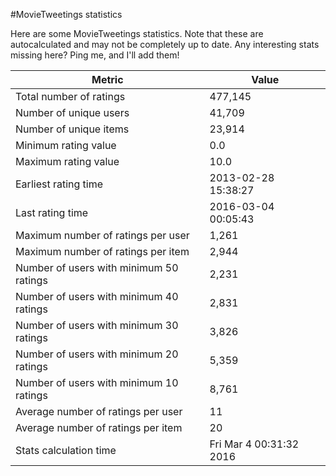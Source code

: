 #MovieTweetings statistics

Here are some MovieTweetings statistics. Note that these are autocalculated and may not be completely up to date. Any interesting stats missing here? Ping me, and I'll add them!

Metric | Value
--- | ---
Total number of ratings                 | 477,145
Number of unique users                  | 41,709
Number of unique items                  | 23,914
Minimum rating value                    | 0.0
Maximum rating value                    | 10.0
Earliest rating time                    | 2013-02-28 15:38:27
Last rating time                        | 2016-03-04 00:05:43
Maximum number of ratings per user      | 1,261
Maximum number of ratings per item      | 2,944
Number of users with minimum 50 ratings | 2,231
Number of users with minimum 40 ratings | 2,831
Number of users with minimum 30 ratings | 3,826
Number of users with minimum 20 ratings | 5,359
Number of users with minimum 10 ratings | 8,761
Average number of ratings per user      | 11
Average number of ratings per item      | 20
Stats calculation time                  | Fri Mar  4 00:31:32 2016

